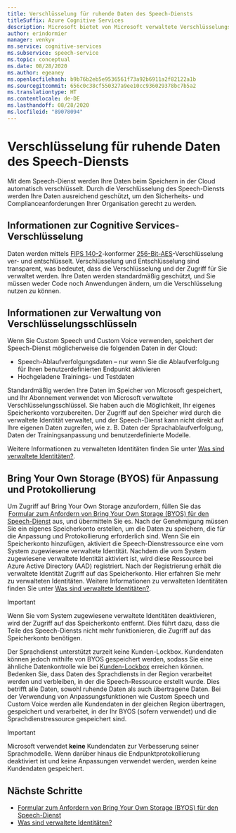 ```yaml
---
title: Verschlüsselung für ruhende Daten des Speech-Diensts
titleSuffix: Azure Cognitive Services
description: Microsoft bietet von Microsoft verwaltete Verschlüsselungsschlüssel an und ermöglicht Ihnen auch die Verwaltung Ihrer Cognitive Services-Abonnements mit Ihren eigenen Schlüsseln, den so genannten kundenseitig verwalteten Schlüsseln (Customer Managed Keys, CMK). Dieser Artikel befasst sich mit der Verschlüsselung ruhender Daten für den Speech-Dienst.
author: erindormier
manager: venkyv
ms.service: cognitive-services
ms.subservice: speech-service
ms.topic: conceptual
ms.date: 08/28/2020
ms.author: egeaney
ms.openlocfilehash: b9b76b2eb5e9536561f73a92b6911a2f82122a1b
ms.sourcegitcommit: 656c0c38cf550327a9ee10cc936029378bc7b5a2
ms.translationtype: HT
ms.contentlocale: de-DE
ms.lasthandoff: 08/28/2020
ms.locfileid: "89078094"
---
```

# <a name="speech-service-encryption-of-data-at-rest"></a>Verschlüsselung für ruhende Daten des Speech-Diensts

Mit dem Speech-Dienst werden Ihre Daten beim Speichern in der Cloud automatisch verschlüsselt. Durch die Verschlüsselung des Speech-Diensts werden Ihre Daten ausreichend geschützt, um den Sicherheits- und Complianceanforderungen Ihrer Organisation gerecht zu werden.

## <a name="about-cognitive-services-encryption"></a>Informationen zur Cognitive Services-Verschlüsselung

Daten werden mittels [FIPS 140-2](https://en.wikipedia.org/wiki/FIPS_140-2)-konformer [256-Bit-AES](https://en.wikipedia.org/wiki/Advanced_Encryption_Standard)-Verschlüsselung ver- und entschlüsselt. Verschlüsselung und Entschlüsselung sind transparent, was bedeutet, dass die Verschlüsselung und der Zugriff für Sie verwaltet werden. Ihre Daten werden standardmäßig geschützt, und Sie müssen weder Code noch Anwendungen ändern, um die Verschlüsselung nutzen zu können.

## <a name="about-encryption-key-management"></a>Informationen zur Verwaltung von Verschlüsselungsschlüsseln

Wenn Sie Custom Speech und Custom Voice verwenden, speichert der Speech-Dienst möglicherweise die folgenden Daten in der Cloud:  

* Speech-Ablaufverfolgungsdaten – nur wenn Sie die Ablaufverfolgung für Ihren benutzerdefinierten Endpunkt aktivieren
* Hochgeladene Trainings- und Testdaten

Standardmäßig werden Ihre Daten im Speicher von Microsoft gespeichert, und Ihr Abonnement verwendet von Microsoft verwaltete Verschlüsselungsschlüssel. Sie haben auch die Möglichkeit, Ihr eigenes Speicherkonto vorzubereiten. Der Zugriff auf den Speicher wird durch die verwaltete Identität verwaltet, und der Speech-Dienst kann nicht direkt auf Ihre eigenen Daten zugreifen, wie z. B. Daten der Sprachablaufverfolgung, Daten der Trainingsanpassung und benutzerdefinierte Modelle.

Weitere Informationen zu verwalteten Identitäten finden Sie unter [Was sind verwaltete Identitäten?](https://docs.microsoft.com/azure/active-directory/managed-identities-azure-resources/overview).

## <a name="bring-your-own-storage-byos-for-customization-and-logging"></a>Bring Your Own Storage (BYOS) für Anpassung und Protokollierung

Um Zugriff auf Bring Your Own Storage anzufordern, füllen Sie das  [Formular zum Anfordern von Bring Your Own Storage (BYOS) für den Speech-Dienst](https://aka.ms/cogsvc-cmk) aus, und übermitteln Sie es. Nach der Genehmigung müssen Sie ein eigenes Speicherkonto erstellen, um die Daten zu speichern, die für die Anpassung und Protokollierung erforderlich sind. Wenn Sie ein Speicherkonto hinzufügen, aktiviert die Speech-Dienstressource eine vom System zugewiesene verwaltete Identität. Nachdem die vom System zugewiesene verwaltete Identität aktiviert ist, wird diese Ressource bei Azure Active Directory (AAD) registriert. Nach der Registrierung erhält die verwaltete Identität Zugriff auf das Speicherkonto. Hier erfahren Sie mehr zu verwalteten Identitäten. Weitere Informationen zu verwalteten Identitäten finden Sie unter [Was sind verwaltete Identitäten?](https://docs.microsoft.com/azure/active-directory/managed-identities-azure-resources/overview).

> [!IMPORTANT]
> Wenn Sie vom System zugewiesene verwaltete Identitäten deaktivieren, wird der Zugriff auf das Speicherkonto entfernt. Dies führt dazu, dass die Teile des Speech-Diensts nicht mehr funktionieren, die Zugriff auf das Speicherkonto benötigen.  

Der Sprachdienst unterstützt zurzeit keine Kunden-Lockbox. Kundendaten können jedoch mithilfe von BYOS gespeichert werden, sodass Sie eine ähnliche Datenkontrolle wie bei [Kunden-Lockbox](../../security/fundamentals/customer-lockbox-overview.md) erreichen können. Bedenken Sie, dass Daten des Sprachdiensts in der Region verarbeitet werden und verbleiben, in der die Speech-Ressource erstellt wurde. Dies betrifft alle Daten, sowohl ruhende Daten als auch übertragene Daten. Bei der Verwendung von Anpassungsfunktionen wie Custom Speech und Custom Voice werden alle Kundendaten in der gleichen Region übertragen, gespeichert und verarbeitet, in der Ihr BYOS (sofern verwendet) und die Sprachdienstressource gespeichert sind.

> [!IMPORTANT]
> Microsoft verwendet **keine** Kundendaten zur Verbesserung seiner Sprachmodelle. Wenn darüber hinaus die Endpunktprotokollierung deaktiviert ist und keine Anpassungen verwendet werden, werden keine Kundendaten gespeichert. 

## <a name="next-steps"></a>Nächste Schritte

* [Formular zum Anfordern von Bring Your Own Storage (BYOS) für den Speech-Dienst](https://aka.ms/cogsvc-cmk)
* [Was sind verwaltete Identitäten?](https://docs.microsoft.com/azure/active-directory/managed-identities-azure-resources/overview)

